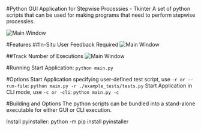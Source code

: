 #Python GUI Application for Stepwise Processies - Tkinter
A set of python scripts that can be used for making programs that need to perform stepwise processies.

![Main Window](https://github.com/chrisjohn404/python-gui-application-for-stepwise-processies-tkinter/blob/master/docs/screen-capture.jpg?raw=true)

#Features
##In-Situ User Feedback Required
![Main Window](https://github.com/chrisjohn404/python-gui-application-for-stepwise-processies-tkinter/blob/master/docs/ui-messages.jpg?raw=true)

##Track Number of Executions
![Main Window](https://github.com/chrisjohn404/python-gui-application-for-stepwise-processies-tkinter/blob/master/docs/test-complete.jpg?raw=true)

#Running
Start Application: `python main.py`

#Options
Start Application specifying user-defined test script, use `-r or --run-file`: `python main.py -r ./example_tests/tests.py`
Start Application in CLI mode, use `-c or -cli`: `python main.py -c`

#Building and Options
The python scripts can be bundled into a stand-alone executable for either GUI or CLI execution.

Install pyinstaller:
python -m pip install pyinstaller

